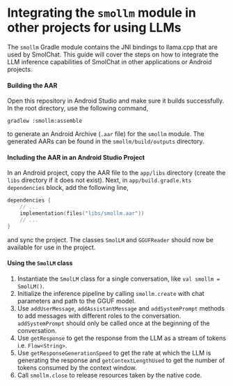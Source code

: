 # Integrating the `smollm` module in other projects for using LLMs

The `smollm` Gradle module contains the JNI bindings to llama.cpp that are used by SmolChat. This guide will cover the steps on how to integrate the LLM inference capabilities of SmolChat in other applications or Android projects.

#### Building the AAR

Open this repository in Android Studio and make sure it builds successfully. In the root directory, use the following command,

```
gradlew :smollm:assemble
```

to generate an Android Archive (`.aar` file) for the `smollm` module. The generated AARs can be found in the `smollm/build/outputs` directory.

#### Including the AAR in an Android Studio Project

In an Android project, copy the AAR file to the `app/libs` directory (create the `libs` directory if it does not exist). Next, in `app/build.gradle.kts` `dependencies` block, add the following line,

```kotlin
dependencies {
    // ...
    implementation(files("libs/smollm.aar"))
    // ...
}
```

and sync the project. The classes `SmolLM` and `GGUFReader` should now be available for use in the project.

#### Using the `SmolLM` class

1. Instantiate the `SmolLM` class for a single conversation, like `val smollm = SmolLM()`.
2. Initialize the inference pipeline by calling `smollm.create` with chat parameters and path to the GGUF model.
3. Use `addUserMessage`, `addAssistantMessage` and `addSystemPrompt` methods to add messages with different roles to the conversation. `addSystemPrompt` should only be called once at the beginning of the conversation.
4. Use `getResponse` to get the response from the LLM as a stream of tokens i.e. `Flow<String>`.
5. Use `getResponseGenerationSpeed` to get the rate at which the LLM is generating the response and `getContextLengthUsed` to get the number of tokens consumed by the context window.
6. Call `smollm.close` to release resources taken by the native code.